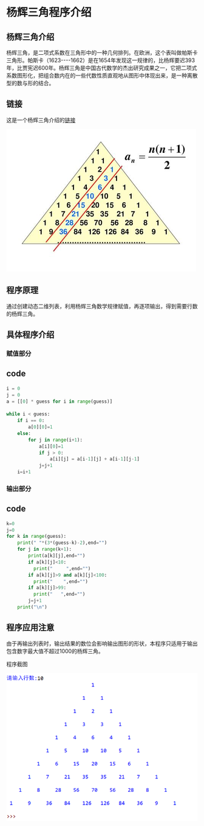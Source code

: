 # 杨辉三角程序介绍

## 杨辉三角介绍
杨辉三角，是二项式系数在三角形中的一种几何排列。在欧洲，这个表叫做帕斯卡三角形。帕斯卡（1623----1662）是在1654年发现这一规律的，比杨辉要迟393年，比贾宪迟600年。杨辉三角是中国古代数学的杰出研究成果之一，它把二项式系数图形化，把组合数内在的一些代数性质直观地从图形中体现出来，是一种离散型的数与形的结合。  
## 链接
这是一个杨辉三角介绍的[链接](https://baike.baidu.com/item/%E6%9D%A8%E8%BE%89%E4%B8%89%E8%A7%92/215098?fr=aladdin)


![](2020-08-11-10-38-22.png)

## 程序原理
通过创建动态二维列表，利用杨辉三角数学规律赋值，再逐项输出，得到需要行数的杨辉三角。

## 具体程序介绍

### 赋值部分 
 
## code

```python
i = 0
j = 0
a = [[0] * guess for i in range(guess)]

while i < guess:
    if i == 0:
        a[0][0]=1
    else:
        for j in range(i+1):
            a[i][0]=1
            if j > 0:
                a[i][j] = a[i-1][j] + a[i-1][j-1]
            j=j+1
    i=i+1
```



### 输出部分

## code

```python
k=0
j=0
for k in range(guess):
    print(" "*(3*(guess-k)-2),end="")
    for j in range(k+1):
        print(a[k][j],end="")
        if a[k][j]<10:
          print("     ",end="")
        if a[k][j]>9 and a[k][j]<100:
          print("    ",end="")
        if a[k][j]>99:
          print("   ",end="")
        j=j+1
    print("\n")
```
## 程序应用注意

由于再输出列表时，输出结果的数位会影响输出图形的形状，本程序只适用于输出包含数字最大值不超过1000的杨辉三角。

程序截图

![](1.png)
